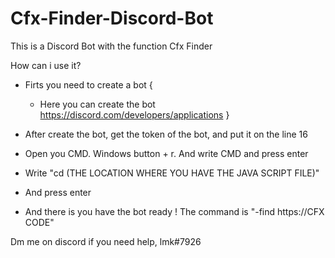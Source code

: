# Cfx-Finder-Discord-Bot
This is a Discord Bot with the function Cfx Finder

How can i use it?

- Firts you need to create a bot {
  - Here you can create the bot https://discord.com/developers/applications 
}

- After create the bot, get the token of the bot, and put it on the line 16
- Open you CMD. Windows button + r. And write CMD and press enter
- Write "cd (THE LOCATION WHERE YOU HAVE THE JAVA SCRIPT FILE)"
- And press enter
- And there is you have the bot ready ! The command is "-find https://CFX CODE"


Dm me on discord if you need help, lmk#7926
